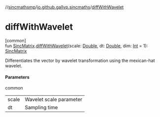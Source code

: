 //[sincmathsmp](../../index.md)/[io.github.gallvp.sincmaths](index.md)/[diffWithWavelet](diff-with-wavelet.md)

# diffWithWavelet

[common]\
fun [SincMatrix](-sinc-matrix/index.md).[diffWithWavelet](diff-with-wavelet.md)(scale: [Double](https://kotlinlang.org/api/latest/jvm/stdlib/kotlin/-double/index.html), dt: [Double](https://kotlinlang.org/api/latest/jvm/stdlib/kotlin/-double/index.html), dim: [Int](https://kotlinlang.org/api/latest/jvm/stdlib/kotlin/-int/index.html) = 1): [SincMatrix](-sinc-matrix/index.md)

Differentiates the vector by wavelet transformation using the mexican-hat wavelet.

#### Parameters

common

| | |
|---|---|
| scale | Wavelet scale parameter |
| dt | Sampling time |
